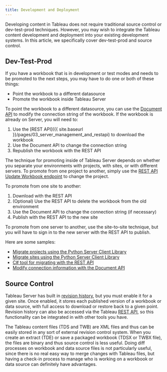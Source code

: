 ```yaml
---
title: Development and Deployment
---
```


Developing content in Tableau does not require traditional source control or dev-test-prod techniques. However, you may wish to integrate the Tableau content development and deployment into your existing development systems. In this article, we specifically cover dev-test-prod and source control.

## Dev-Test-Prod

If you have a workbook that is in development or test modes and needs to be promoted to the next steps, you may have to do one or both of these things:

* Point the workbook to a different datasource
* Promote the workbook inside Tableau Server

To point the workbook to a different datasource, you can use the [Document API](https://github.com/tableau/document-api-python) to modify the connection string of the workbook. If the workbook is already on Server, you will need to:

1. Use the [REST API]({{ site.baseurl }}/pages/03_server_management_and_restapi) to download the workbook
1. Use the Document API to change the connection string
1. Republish the workbook with the REST API

The technique for promoting inside of Tableau Server depends on whether you separate your environments with projects, with sites, or with different servers.
To promote from one project to another, simply use the [REST API Update Workbook endpoint](https://help.tableau.com/current/api/rest_api/en-us/REST/rest_api_ref.htm#update_workbook) to change the project.

To promote from one site to another:

1. Download with the REST API
1. (Optional) Use the REST API to delete the workbook from the old environment
1. Use the Document API to change the connection string (if necessary)
1. Publish with the REST API to the new site

To promote from one server to another, use the site-to-site technique, but you will have to sign in to the new server with the REST API to publish.

Here are some samples:

* [Migrate projects using the Python Server Client Library](https://github.com/tableau/server-client-python/blob/master/samples/move_workbook_projects.py)
* [Migrate sites using the Python Server Client Library](https://github.com/tableau/server-client-python/blob/master/samples/move_workbook_sites.py)
* [C# tool for migrating with the REST API](https://github.com/tableau/TabMigrate)
* [Modify connection information with the Document API](https://github.com/tableau/document-api-python/blob/master/samples/replicate-workbook/replicate_workbook.py)

## Source Control

Tableau Server has built in [revision history](https://help.tableau.com/current/server/en-us/revision_history_maintain.htm), but you must enable it for a given site. Once enabled, it stores each published version of a workbook or data source, with full access to download or restore back to a given point. Revision history can also be accessed via the Tableau [REST API](https://help.tableau.com/current/api/rest_api/en-us/help.htm#REST/rest_api_ref.htm#Get_Workbook_Revisions%3FTocPath%3DAPI%2520Reference%7C_____42), so this functionality can be integrated in with other tools you have.

The Tableau content files (TDS and TWB) are XML files and thus can be easily stored in any sort of external revision control system. When you create an extract (TDE) or save a packaged workbook (TDSX or TWBX file), the files are binary and thus source control is less useful. Doing diff processes on workbook and data source files is not particularly useful, since there is no real easy way to merge changes with Tableau files, but having a check-in process to manage who is working on a workbook or data source can definitely have advantages.
